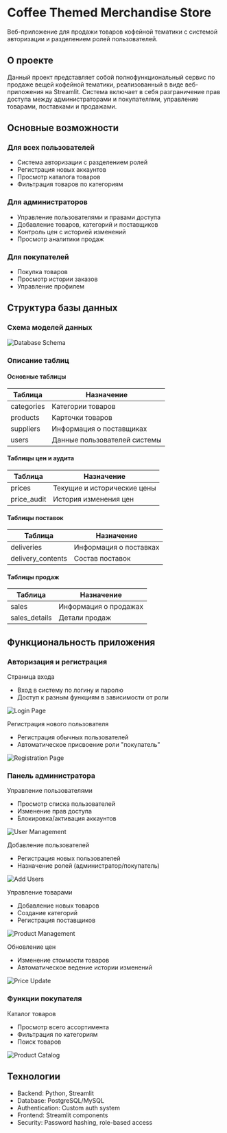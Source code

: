 #  Coffee Themed Merchandise Store

Веб-приложение для продажи товаров кофейной тематики с системой авторизации и разделением ролей пользователей.

##  О проекте

Данный проект представляет собой полнофункциональный сервис по продаже вещей кофейной тематики, реализованный в виде веб-приложения на Streamlit. Система включает в себя разграничение прав доступа между администраторами и покупателями, управление товарами, поставками и продажами.

##  Основные возможности

###  Для всех пользователей
-  Система авторизации с разделением ролей
- Регистрация новых аккаунтов
- Просмотр каталога товаров
- Фильтрация товаров по категориям

###  Для администраторов
- Управление пользователями и правами доступа
- Добавление товаров, категорий и поставщиков
- Контроль цен с историей изменений
- Просмотр аналитики продаж

###  Для покупателей
- Покупка товаров
- Просмотр истории заказов
- Управление профилем

##  Структура базы данных

### Схема моделей данных

![Database Schema](https://github.com/user-attachments/assets/45426711-b63a-4a45-8b38-1646d3ba4caa)

### Описание таблиц

####  Основные таблицы

| Таблица | Назначение |
|---------|------------|
| categories | Категории товаров |
| products | Карточки товаров |
| suppliers | Информация о поставщиках |
| users | Данные пользователей системы |

####  Таблицы цен и аудита
| Таблица | Назначение |
|---------|------------|
| prices | Текущие и исторические цены |
| price_audit | История изменения цен |

####  Таблицы поставок
| Таблица | Назначение |
|---------|------------|
| deliveries | Информация о поставках |
| delivery_contents | Состав поставок |

####  Таблицы продаж
| Таблица | Назначение |
|---------|------------|
| sales | Информация о продажах |
| sales_details | Детали продаж |

##  Функциональность приложения

###  Авторизация и регистрация

Страница входа
- Вход в систему по логину и паролю
- Доступ к разным функциям в зависимости от роли

![Login Page](https://github.com/user-attachments/assets/932a65ee-6020-4872-9012-b3faf65ef9bb)

Регистрация нового пользователя
- Регистрация обычных пользователей
- Автоматическое присвоение роли "покупатель"

![Registration Page](https://github.com/user-attachments/assets/52661161-6b2d-4090-a2ff-ba740dae6a0f)

###  Панель администратора

Управление пользователями
- Просмотр списка пользователей
- Изменение прав доступа
- Блокировка/активация аккаунтов

![User Management](https://github.com/user-attachments/assets/40905a84-d6f5-42f1-b472-52127da33054)

Добавление пользователей
- Регистрация новых пользователей
- Назначение ролей (администратор/покупатель)

![Add Users](https://github.com/user-attachments/assets/c9e237c2-dcc5-474d-b9d8-7051882ca32c)

Управление товарами
- Добавление новых товаров
- Создание категорий
- Регистрация поставщиков

![Product Management](https://github.com/user-attachments/assets/ab5c4168-f450-4283-a54a-73770112ada2)

Обновление цен
- Изменение стоимости товаров
- Автоматическое ведение истории изменений

![Price Update](https://github.com/user-attachments/assets/a4d5c790-0e48-4c92-91e7-f14ad5fee617)

###  Функции покупателя

Каталог товаров
- Просмотр всего ассортимента
- Фильтрация по категориям
- Поиск товаров

![Product Catalog](https://github.com/user-attachments/assets/97ea5ba6-2132-4c5f-b3f0-f3f0542a9807)

##  Технологии

- Backend: Python, Streamlit
- Database: PostgreSQL/MySQL
- Authentication: Custom auth system
- Frontend: Streamlit components
- Security: Password hashing, role-based access
